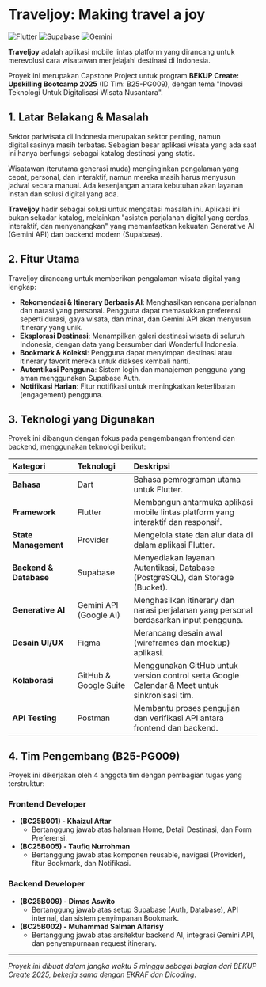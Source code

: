 # Traveljoy: Making travel a joy

![Flutter](https://img.shields.io/badge/Flutter-02569B?style=for-the-badge&logo=flutter&logoColor=white)
![Supabase](https://img.shields.io/badge/Supabase-3ECF8E?style=for-the-badge&logo=supabase&logoColor=white)
![Gemini](https://img.shields.io/badge/Gemini_API-8E75B2?style=for-the-badge&logo=google&logoColor=white)

**Traveljoy** adalah aplikasi mobile lintas platform yang dirancang untuk merevolusi cara wisatawan menjelajahi destinasi di Indonesia.

Proyek ini merupakan Capstone Project untuk program **BEKUP Create: Upskilling Bootcamp 2025** (ID Tim: B25-PG009), dengan tema "Inovasi Teknologi Untuk Digitalisasi Wisata Nusantara".

## 1. Latar Belakang & Masalah

Sektor pariwisata di Indonesia merupakan sektor penting, namun digitalisasinya masih terbatas. Sebagian besar aplikasi wisata yang ada saat ini hanya berfungsi sebagai katalog destinasi yang statis.

Wisatawan (terutama generasi muda) menginginkan pengalaman yang cepat, personal, dan interaktif, namun mereka masih harus menyusun jadwal secara manual. Ada kesenjangan antara kebutuhan akan layanan instan dan solusi digital yang ada.

**Traveljoy** hadir sebagai solusi untuk mengatasi masalah ini. Aplikasi ini bukan sekadar katalog, melainkan "asisten perjalanan digital yang cerdas, interaktif, dan menyenangkan" yang memanfaatkan kekuatan Generative AI (Gemini API) dan backend modern (Supabase).

## 2. Fitur Utama

Traveljoy dirancang untuk memberikan pengalaman wisata digital yang lengkap:

* **Rekomendasi & Itinerary Berbasis AI**: Menghasilkan rencana perjalanan dan narasi yang personal. Pengguna dapat memasukkan preferensi seperti durasi, gaya wisata, dan minat, dan Gemini API akan menyusun itinerary yang unik.
* **Eksplorasi Destinasi**: Menampilkan galeri destinasi wisata di seluruh Indonesia, dengan data yang bersumber dari Wonderful Indonesia.
* **Bookmark & Koleksi**: Pengguna dapat menyimpan destinasi atau itinerary favorit mereka untuk diakses kembali nanti.
* **Autentikasi Pengguna**: Sistem login dan manajemen pengguna yang aman menggunakan Supabase Auth.
* **Notifikasi Harian**: Fitur notifikasi untuk meningkatkan keterlibatan (engagement) pengguna.

## 3. Teknologi yang Digunakan

Proyek ini dibangun dengan fokus pada pengembangan frontend dan backend, menggunakan teknologi berikut:

| Kategori | Teknologi | Deskripsi |
| :--- | :--- | :--- |
| **Bahasa** | Dart | Bahasa pemrograman utama untuk Flutter. |
| **Framework** | Flutter | Membangun antarmuka aplikasi mobile lintas platform yang interaktif dan responsif. |
| **State Management** | Provider | Mengelola state dan alur data di dalam aplikasi Flutter. |
| **Backend & Database** | Supabase | Menyediakan layanan Autentikasi, Database (PostgreSQL), dan Storage (Bucket). |
| **Generative AI** | Gemini API (Google AI) | Menghasilkan itinerary dan narasi perjalanan yang personal berdasarkan input pengguna. |
| **Desain UI/UX** | Figma | Merancang desain awal (wireframes dan mockup) aplikasi. |
| **Kolaborasi** | GitHub & Google Suite | Menggunakan GitHub untuk version control serta Google Calendar & Meet untuk sinkronisasi tim. |
| **API Testing** | Postman | Membantu proses pengujian dan verifikasi API antara frontend dan backend. |

## 4. Tim Pengembang (B25-PG009)

Proyek ini dikerjakan oleh 4 anggota tim dengan pembagian tugas yang terstruktur:

### Frontend Developer
* **(BC25B001) - Khaizul Aftar**
  * Bertanggung jawab atas halaman Home, Detail Destinasi, dan Form Preferensi.
* **(BC25B005) - Taufiq Nurrohman**
  * Bertanggung jawab atas komponen reusable, navigasi (Provider), fitur Bookmark, dan Notifikasi.

### Backend Developer
* **(BC25B009) - Dimas Aswito**
  * Bertanggung jawab atas setup Supabase (Auth, Database), API internal, dan sistem penyimpanan Bookmark.
* **(BC25B002) - Muhammad Salman Alfarisy**
  * Bertanggung jawab atas arsitektur backend AI, integrasi Gemini API, dan penyempurnaan request itinerary.

---
*Proyek ini dibuat dalam jangka waktu 5 minggu sebagai bagian dari BEKUP Create 2025, bekerja sama dengan EKRAF dan Dicoding*.